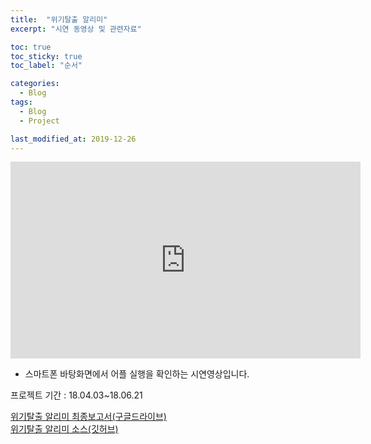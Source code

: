 ```yaml
---
title:  "위기탈출 알리미"
excerpt: "시연 동영상 및 관련자료"

toc: true
toc_sticky: true
toc_label: "순서"

categories:
  - Blog
tags:
  - Blog
  - Project

last_modified_at: 2019-12-26
---
```


<iframe width="560" height="315" src="https://www.youtube.com/embed/p9LNxlIuOdw" frameborder="0" allowfullscreen></iframe>

- 스마트폰 바탕화면에서 어플 실행을 확인하는 시연영상입니다.  

프로젝트 기간 : 18.04.03~18.06.21

[위기탈출 알리미 최종보고서(구글드라이브)](https://drive.google.com/open?id=18wRyvfQs9O0OzVbQExl4vdZRMTMBPtIO)  
[위기탈출 알리미 소스(깃허브)](https://github.com/SekyuShin/ProjectPortfolio/tree/master/mobileProgramming/Final_06_21/FlagmentFinal)